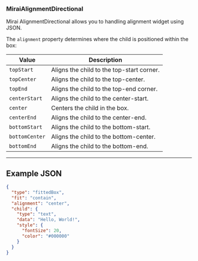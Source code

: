 ### MiraiAlignmentDirectional

Mirai AlignmentDirectional allows you to handling alignment widget using JSON.

The `alignment` property determines where the child is positioned within the box:

| Value          | Description                               |
| -------------- | ----------------------------------------- |
| `topStart`     | Aligns the child to the top-start corner. |
| `topCenter`    | Aligns the child to the top-center.       |
| `topEnd`       | Aligns the child to the top-end corner.   |
| `centerStart`  | Aligns the child to the center-start.     |
| `center`       | Centers the child in the box.             |
| `centerEnd`    | Aligns the child to the center-end.       |
| `bottomStart`  | Aligns the child to the bottom-start.     |
| `bottomCenter` | Aligns the child to the bottom-center.    |
| `bottomEnd`    | Aligns the child to the bottom-end.       |

---

## Example JSON

```json
{
  "type": "fittedBox",
  "fit": "contain",
  "alignment": "center",
  "child": {
    "type": "text",
    "data": "Hello, World!",
    "style": {
      "fontSize": 20,
      "color": "#000000"
    }
  }
}
```
